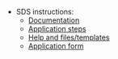 -   SDS instructions:
    -   [Documentation](https://sundhedsdatastyrelsen.dk/da/forskerservice/for-du-soger/registre-og-dokumentation)
    -   [Application
        steps](https://sundhedsdatastyrelsen.dk/da/forskerservice/ansog-om-data)
    -   [Help and
        files/templates](https://sundhedsdatastyrelsen.dk/da/forskerservice/ansog-om-data/hjelp-til-din-ansogning)
    -   [Application
        form](https://ds.sst.dk/ds2010/Forskerservice_CRM2/Forskerservice.aspx)
